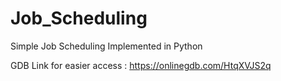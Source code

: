 # Job_Scheduling

Simple Job Scheduling Implemented in Python

GDB Link for easier access : https://onlinegdb.com/HtqXVJS2q
